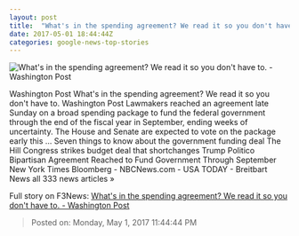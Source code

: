 ```yaml
---
layout: post
title:  "What's in the spending agreement? We read it so you don't have to. - Washington Post"
date: 2017-05-01 18:44:44Z
categories: google-news-top-stories
---
```


![What's in the spending agreement? We read it so you don't have to. - Washington Post](https://img.washingtonpost.com/rf/image_1484w/2010-2019/WashingtonPost/2016/11/21/Production/RealEstate/Images/U.S._Capitol-0e208.jpg)

Washington Post What's in the spending agreement? We read it so you don't have to. Washington Post Lawmakers reached an agreement late Sunday on a broad spending package to fund the federal government through the end of the fiscal year in September, ending weeks of uncertainty. The House and Senate are expected to vote on the package early this ... Seven things to know about the government funding deal The Hill Congress strikes budget deal that shortchanges Trump Politico Bipartisan Agreement Reached to Fund Government Through September New York Times Bloomberg - NBCNews.com - USA TODAY - Breitbart News all 333 news articles »


Full story on F3News: [What's in the spending agreement? We read it so you don't have to. - Washington Post](http://www.f3nws.com/n/DAxmaC)

> Posted on: Monday, May 1, 2017 11:44:44 PM
